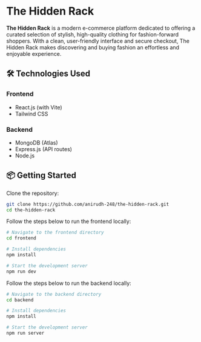 # The Hidden Rack

**The Hidden Rack** is a modern e-commerce platform dedicated to offering a curated selection of stylish, high-quality clothing for fashion-forward shoppers. With a clean, user-friendly interface and secure checkout, The Hidden Rack makes discovering and buying fashion an effortless and enjoyable experience.

## 🛠️ Technologies Used

### Frontend

- React.js (with Vite)
- Tailwind CSS

### Backend

- MongoDB (Atlas)
- Express.js (API routes)
- Node.js

## 📦 Getting Started

Clone the repository:

```bash
git clone https://github.com/anirudh-248/the-hidden-rack.git
cd the-hidden-rack
```

Follow the steps below to run the frontend locally:

```bash
# Navigate to the frontend directory
cd frontend

# Install dependencies
npm install

# Start the development server
npm run dev
```

Follow the steps below to run the backend locally:

```bash
# Navigate to the backend directory
cd backend

# Install dependencies
npm install

# Start the development server
npm run server
```
